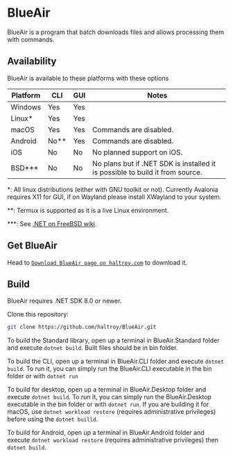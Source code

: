 # BlueAir

BlueAir is a program that batch downloads files and allows processing them with commands.

## Availability

BlueAir is available to these platforms with these options

| Platform  | CLI    | GUI | Notes                                                                         |
|-----------|--------|-----|-------------------------------------------------------------------------------|
| Windows   | Yes    | Yes |                                                                               |
| Linux\*   | Yes    | Yes |                                                                               |
| macOS     | Yes    | Yes | Commands are disabled.                                                        |
| Android   | No\*\* | Yes | Commands are disabled.                                                        |
| iOS       | No     | No  | No planned support on iOS.                                                    |
| BSD\*\*\* | No     | No  | No plans but if .NET SDK is installed it is possible to build it from source. |

\*: All linux distributions (either with GNU toolkit or not). Currently Avalonia requires X11 for GUI, if on Wayland
please install XWayland to your system.

\*\*: Termux is supported as it is a live Linux environment.

\*\*\*: See [.NET on FreeBSD wiki](https://wiki.freebsd.org/.NET).

## Get BlueAir

Head to [`Download BlueAir page on haltroy.com`](https://haltroy.com/blueair) to download it.

## Build

BlueAir requires .NET SDK 8.0 or newer.

Clone this repository:

````sh
git clone https://github.com/haltroy/BlueAir.git
````

To build the Standard library, open up a terminal in BlueAir.Standard folder and
execute `dotnet build`. Built files should be in bin folder.

To build the CLI, open up a terminal in BlueAir.CLI folder and execute `dotnet build`. To run it, you can simply run the
BlueAir.CLI executable in the bin folder or with `dotnet run`

To build for desktop, open up a terminal in BlueAir.Desktop folder and execute `dotnet build`. To run it, you can simply
run the BlueAir.Desktop executable in the bin folder or with `dotnet run`. If you are building it for macOS,
use `dotnet workload restore` (requires administrative privileges) before using the `dotnet builld`.

To build for Android, open up a terminal in BlueAir.Android folder and execute `dotnet workload restore` (requires
administrative privileges) then `dotnet build`.
